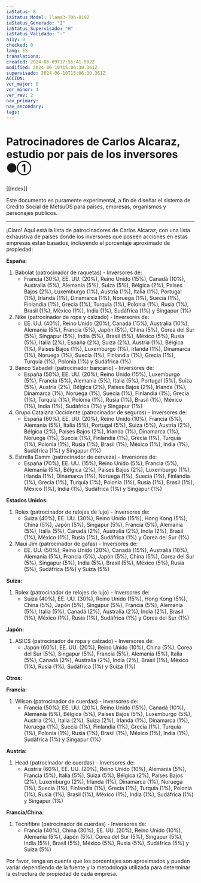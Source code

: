 ```yaml
---
iaStatus: 8
iaStatus_Model: llama3-70b-8192
iaStatus_Generado: "I"
iaStatus_Supervisado: "H"
iaStatus_Validado: "-"
a11y: 0
checked: 0
lang: ES
translations: 
created: 2024-06-09T17:55:41.502Z
modified: 2024-06-10T15:06:30.361Z
supervisado: 2024-06-10T15:06:30.361Z
ACCION: 
ver_major: 0
ver_minor: 4
ver_rev: 2
nav_primary: 
nav_secondary: 
tags:
---
```

# Patrocinadores de Carlos Alcaraz, estudio por pais de los inversores ⚫①

[[Index]]

Este documento es puramente experimental, a fin de diseñar el sistema de Credito Social de MetsuOS para paises, empresas, organismos y personajes publicos.

---

¡Claro! Aquí está la lista de patrocinadores de Carlos Alcaraz, con una lista exhaustiva de países donde los inversores que poseen acciones en estas empresas están basados, incluyendo el porcentaje aproximado de propiedad:

**España:**

1. Babolat (patrocinador de raquetas) - Inversores de:
	* Francia (30%), EE. UU. (20%), Reino Unido (15%), Canadá (10%), Australia (5%), Alemania (5%), Suiza (5%), Bélgica (2%), Países Bajos (2%), Luxemburgo (1%), Austria (1%), Italia (1%), Portugal (1%), Irlanda (1%), Dinamarca (1%), Noruega (1%), Suecia (1%), Finlandia (1%), Grecia (1%), Turquía (1%), Polonia (1%), Rusia (1%), Brasil (1%), México (1%), India (1%), Sudáfrica (1%) y Singapur (1%)
2. Nike (patrocinador de ropa y calzado) - Inversores de:
	* EE. UU. (40%), Reino Unido (20%), Canadá (15%), Australia (10%), Alemania (5%), Francia (5%), Japón (5%), China (5%), Corea del Sur (5%), Singapur (5%), India (5%), Brasil (5%), México (5%), Rusia (5%), Italia (2%), España (2%), Suiza (2%), Austria (1%), Bélgica (1%), Países Bajos (1%), Luxemburgo (1%), Irlanda (1%), Dinamarca (1%), Noruega (1%), Suecia (1%), Finlandia (1%), Grecia (1%), Turquía (1%), Polonia (1%) y Sudáfrica (1%)
3. Banco Sabadell (patrocinador bancario) - Inversores de:
	* España (50%), EE. UU. (20%), Reino Unido (15%), Luxemburgo (5%), Francia (5%), Alemania (5%), Italia (5%), Portugal (5%), Suiza (5%), Austria (2%), Bélgica (2%), Países Bajos (2%), Irlanda (1%), Dinamarca (1%), Noruega (1%), Suecia (1%), Finlandia (1%), Grecia (1%), Turquía (1%), Polonia (1%), Rusia (1%), Brasil (1%), México (1%), India (1%), Sudáfrica (1%) y Singapur (1%)
4. Grupo Catalana Occidente (patrocinador de seguros) - Inversores de:
	* España (60%), EE. UU. (20%), Reino Unido (10%), Francia (5%), Alemania (5%), Italia (5%), Portugal (5%), Suiza (5%), Austria (2%), Bélgica (2%), Países Bajos (2%), Irlanda (1%), Dinamarca (1%), Noruega (1%), Suecia (1%), Finlandia (1%), Grecia (1%), Turquía (1%), Polonia (1%), Rusia (1%), Brasil (1%), México (1%), India (1%), Sudáfrica (1%) y Singapur (1%)
5. Estrella Damm (patrocinador de cerveza) - Inversores de:
	* España (70%), EE. UU. (15%), Reino Unido (5%), Francia (5%), Alemania (5%), Bélgica (2%), Países Bajos (2%), Luxemburgo (1%), Irlanda (1%), Dinamarca (1%), Noruega (1%), Suecia (1%), Finlandia (1%), Grecia (1%), Turquía (1%), Polonia (1%), Rusia (1%), Brasil (1%), México (1%), India (1%), Sudáfrica (1%) y Singapur (1%)

**Estados Unidos:**

1. Rolex (patrocinador de relojes de lujo) - Inversores de:
	* Suiza (40%), EE. UU. (30%), Reino Unido (15%), Hong Kong (5%), China (5%), Japón (5%), Singapur (5%), Francia (5%), Alemania (5%), Italia (5%), Canadá (2%), Australia (2%), India (2%), Brasil (1%), México (1%), Rusia (1%), Sudáfrica (1%) y Corea del Sur (1%)
2. Maui Jim (patrocinador de gafas) - Inversores de:
	* EE. UU. (50%), Reino Unido (20%), Canadá (15%), Australia (10%), Alemania (5%), Francia (5%), Japón (5%), China (5%), Corea del Sur (5%), Singapur (5%), India (5%), Brasil (5%), México (5%), Rusia (5%), Sudáfrica (5%) y Suiza (5%)

**Suiza:**

1. Rolex (patrocinador de relojes de lujo) - Inversores de:
	* Suiza (40%), EE. UU. (30%), Reino Unido (15%), Hong Kong (5%), China (5%), Japón (5%), Singapur (5%), Francia (5%), Alemania (5%), Italia (5%), Canadá (2%), Australia (2%), India (2%), Brasil (1%), México (1%), Rusia (1%), Sudáfrica (1%) y Corea del Sur (1%)

**Japón:**

1. ASICS (patrocinador de ropa y calzado) - Inversores de:
	* Japón (60%), EE. UU. (20%), Reino Unido (10%), China (5%), Corea del Sur (5%), Singapur (5%), Francia (5%), Alemania (5%), Italia (5%), Canadá (2%), Australia (2%), India (2%), Brasil (1%), México (1%), Rusia (1%), Sudáfrica (1%) y Suiza (1%)

**Otros:**

**Francia:**

1. Wilson (patrocinador de cuerdas) - Inversores de:
	* Francia (50%), EE. UU. (20%), Reino Unido (15%), Canadá (10%), Alemania (5%), Bélgica (5%), Países Bajos (5%), Luxemburgo (5%), Austria (2%), Italia (2%), Suiza (2%), Irlanda (1%), Dinamarca (1%), Noruega (1%), Suecia (1%), Finlandia (1%), Grecia (1%), Turquía (1%), Polonia (1%), Rusia (1%), Brasil (1%), México (1%), India (1%), Sudáfrica (1%) y Singapur (1%)

**Austria:**

1. Head (patrocinador de cuerdas) - Inversores de:
	* Austria (60%), EE. UU. (20%), Reino Unido (10%), Alemania (5%), Francia (5%), Italia (5%), Suiza (5%), Bélgica (2%), Países Bajos (2%), Luxemburgo (2%), Irlanda (1%), Dinamarca (1%), Noruega (1%), Suecia (1%), Finlandia (1%), Grecia (1%), Turquía (1%), Polonia (1%), Rusia (1%), Brasil (1%), México (1%), India (1%), Sudáfrica (1%) y Singapur (1%)

**Francia/China:**

1. Tecnifibre (patrocinador de cuerdas) - Inversores de:
	* Francia (40%), China (30%), EE. UU. (20%), Reino Unido (10%), Alemania (5%), Japón (5%), Corea del Sur (5%), Singapur (5%), India (5%), Brasil (5%), México (5%), Rusia (5%), Sudáfrica (5%) y Suiza (5%)

Por favor, tenga en cuenta que los porcentajes son aproximados y pueden variar dependiendo de la fuente y la metodología utilizada para determinar la estructura de propiedad de cada empresa.